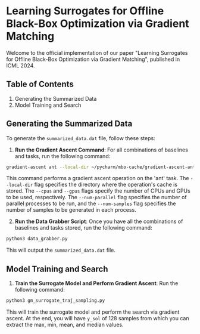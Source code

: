 # Learning Surrogates for Offline Black-Box Optimization via Gradient Matching

Welcome to the official implementation of our paper "Learning Surrogates for Offline Black-Box Optimization via Gradient Matching", published in ICML 2024.

## Table of Contents
1. Generating the Summarized Data
2. Model Training and Search

## Generating the Summarized Data

To generate the `summarized_data.dat` file, follow these steps:

1. **Run the Gradient Ascent Command**: For all combinations of baselines and tasks, run the following command:
```bash
gradient-ascent ant --local-dir ~/pycharm/mbo-cache/gradient-ascent-ant --cpus 16 --gpus 2 --num-parallel 4 --num-samples 4
```

This command performs a gradient ascent operation on the 'ant' task. The `--local-dir` flag specifies the directory where the operation's cache is stored. The `--cpus` and `--gpus` flags specify the number of CPUs and GPUs to be used, respectively. The `--num-parallel` flag specifies the number of parallel processes to be run, and the `--num-samples` flag specifies the number of samples to be generated in each process.

2. **Run the Data Grabber Script**: Once you have all the combinations of baselines and tasks stored, run the following command:

```bash
python3 data_grabber.py
```

This will output the `summarized_data.dat` file.

## Model Training and Search

1. **Train the Surrogate Model and Perform Gradient Ascent**: Run the following command:

```bash
python3 gm_surrogate_traj_sampling.py
```

This will train the surrogate model and perform the search via gradient ascent. At the end, you will have `y_sol` of 128 samples from which you can extract the max, min, mean, and median values.
